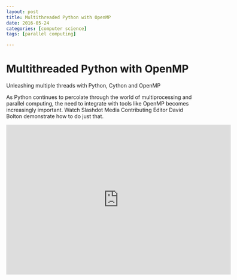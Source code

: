 ```yaml
---
layout: post
title: Multithreaded Python with OpenMP
date: 2016-05-24
categories: [computer science]
tags: [parallel computing]

---
```


# Multithreaded Python with OpenMP

Unleashing multiple threads with Python, Cython and OpenMP 

As Python continues to percolate through the world of multiprocessing and parallel computing, the need to integrate with tools like OpenMP becomes increasingly important. Watch Slashdot Media Contributing Editor David Bolton demonstrate how to do just that.

<iframe width="600" height="400" src="https://www.youtube.com/embed/RFcjnA_TFtQ" frameborder="0" allowfullscreen></iframe>